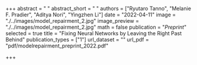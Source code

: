 +++
abstract = " "
abstract_short = " "
authors = ["Ryutaro Tanno", "Melanie F. Pradier", "Aditya Nori", "Yingzhen Li"]
date = "2022-04-11"
image = "./../images/model_repairment_2.jpg"
image_preview = "./../images/model_repairment_2.jpg"
math = false
publication = "*Preprint*"
selected = true
title = "Fixing Neural Networks by Leaving the Right Past Behind"
publication_types = ["1"]
url_dataset = ""
url_pdf = "pdf/modelrepairment_preprint_2022.pdf"



+++
